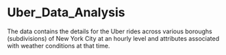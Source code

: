# Uber_Data_Analysis
The data contains the details for the Uber rides across various boroughs (subdivisions) of New York City at an hourly level and attributes associated with weather conditions at that time.
